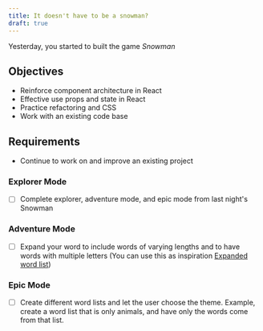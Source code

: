 ```yaml
---
title: It doesn't have to be a snowman?
draft: true
---
```


Yesterday, you started to built the game _Snowman_

## Objectives

- Reinforce component architecture in React
- Effective use props and state in React
- Practice refactoring and CSS
- Work with an existing code base

## Requirements

- Continue to work on and improve an existing project

### Explorer Mode

- [ ] Complete explorer, adventure mode, and epic mode from last night's Snowman

### Adventure Mode

- [ ] Expand your word to include words of varying lengths and to have words with multiple letters (You can use this as inspiration [Expanded word list](https://raw.githubusercontent.com/atebits/Words/master/Words/en.txt))

### Epic Mode

- [ ] Create different word lists and let the user choose the theme. Example, create a word list that is only animals, and have only the words come from that list.
